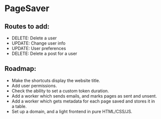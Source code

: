 # PageSaver

## Routes to add:

- DELETE: Delete a user
- UPDATE: Change user info
- UPDATE: User preferences
- DELETE: Delete a post for a user

## Roadmap:

- Make the shortcuts display the website title.
- Add user permissions.
- Check the ability to set a custom token duration.
- Add a worker which sends emails, and marks pages as sent and unsent.
- Add a worker which gets metadata for each page saved and stores it in a table.
- Set up a domain, and a light frontend in pure HTML/CSS/JS.